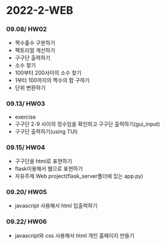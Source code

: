 # 2022-2-WEB

### 09.08/ HW02
* 짝수홀수 구분하기
* 팩토리얼 계산하기
* 구구단 출력하기
* 소수 찾기
* 100부터 200사이의 소수 찾기
* 1부터 100까지의 짝수의 합 구하기
* 단위 변환하기

### 09.13/ HW03
* exercise
* 구구단 2-9 사이의 정수임을 확인하고 구구단 출력하기(gui_input)
* 구구단 출력하기(using TUI)

### 09.15/ HW04
* 구구단을 html로 표현하기
* flask이용해서 웹으로 표현하기
* 자유주제 Web project(flask_server폴더에 있는 app.py)

### 09.20/ HW05
* javascript 사용해서 html 입출력하기


### 09.22/ HW06
* javascript와 css 사용해서 html 개인 홈페이지 만들기
